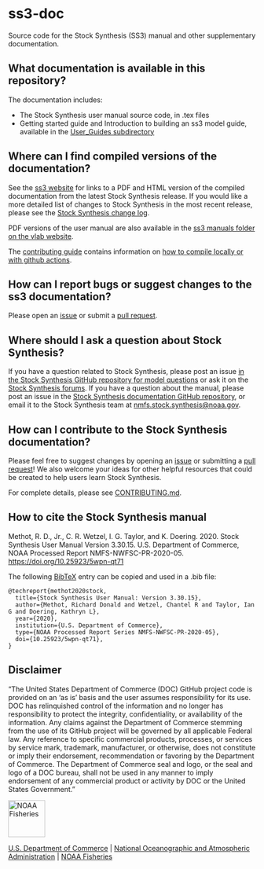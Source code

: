 # ss3-doc

Source code for the Stock Synthesis (SS3) manual and other supplementary documentation.

## What documentation is available in this repository?

The documentation includes:
- The Stock Synthesis user manual source code, in .tex files
- Getting started guide and Introduction to building an ss3 model guide, available in the [User_Guides subdirectory](https://github.com/nmfs-ost/ss3-doc/tree/main/User_Guides)

## Where can I find compiled versions of the documentation?

See the [ss3 website](https://nmfs-ost.github.io/ss3-website/) for links to a PDF and HTML version of the compiled documentation from the latest Stock Synthesis release. If you would like a more detailed list of changes to Stock Synthesis in the most recent release, please see the [Stock Synthesis change log](https://github.com/orgs/nmfs-ost/projects/11).

PDF versions of the user manual are also available in the [ss3 manuals folder on the vlab website](https://vlab.noaa.gov/web/stock-synthesis/document-library/-/document_library/0LmuycloZeIt/view/4513132).

The [contributing guide](https://github.com/nmfs-ost/ss3-doc/blob/main/CONTRIBUTING.md) contains information on [how to compile locally or with github actions](https://github.com/nmfs-ost/ss3-doc/blob/main/CONTRIBUTING.md#compiling-the-stock-synthesis-manual).

## How can I report bugs or suggest changes to the ss3 documentation?

Please open an [issue](https://github.com/nmfs-ost/ss3-doc/issues) or submit a [pull request](https://github.com/nmfs-ost/ss3-doc/pulls).

## Where should I ask a question about Stock Synthesis?

If you have a question related to Stock Synthesis, please post an issue [in the Stock Synthesis GitHub repository for model questions](https://github.com/nmfs-ost/ss3-source-code/issues) or ask it on the [Stock Synthesis forums](https://vlab.noaa.gov/web/stock-synthesis/public-forums). If you have a question about the manual, please post an issue in the [Stock Synthesis documentation GitHub repository](https://github.com/nmfs-ost/ss3-doc/issues), or email it to the Stock Synthesis team at nmfs.stock.synthesis@noaa.gov.

## How can I contribute to the Stock Synthesis documentation?

Please feel free to suggest changes by opening an [issue](https://github.com/nmfs-ost/ss3-doc/issues) or submitting a [pull request](https://github.com/nmfs-ost/ss3-doc/pulls)! We also welcome your ideas for other helpful resources that could be created to help users learn Stock Synthesis.

For complete details, please see [CONTRIBUTING.md](CONTRIBUTING.md).

## How to cite the Stock Synthesis manual

Methot, R. D., Jr., C. R. Wetzel, I. G. Taylor, and K. Doering. 2020. Stock Synthesis User Manual Version 3.30.15. U.S. Department of Commerce, NOAA Processed Report NMFS-NWFSC-PR-2020-05. https://doi.org/10.25923/5wpn-qt71

The following [BibTeX](http://www.bibtex.org/) entry can be copied and used in a .bib file:

```
@techreport{methot2020stock,
  title={Stock Synthesis User Manual: Version 3.30.15},
  author={Methot, Richard Donald and Wetzel, Chantel R and Taylor, Ian G and Doering, Kathryn L},
  year={2020}, 
  institution={U.S. Department of Commerce},
  type={NOAA Processed Report Series NMFS-NWFSC-PR-2020-05},
  doi={10.25923/5wpn-qt71},
}
```

## Disclaimer

“The United States Department of Commerce (DOC) GitHub project code is provided on an ‘as is’ basis and the user assumes responsibility for its use. DOC has relinquished control of the information and no longer has responsibility to protect the integrity, confidentiality, or availability of the information. Any claims against the Department of Commerce stemming from the use of its GitHub project will be governed by all applicable Federal law. Any reference to specific commercial products, processes, or services by service mark, trademark, manufacturer, or otherwise, does not constitute or imply their endorsement, recommendation or favoring by the Department of Commerce. The Department of Commerce seal and logo, or the seal and logo of a DOC bureau, shall not be used in any manner to imply endorsement of any commercial product or activity by DOC or the United States Government.”

<img src="https://raw.githubusercontent.com/nmfs-general-modeling-tools/nmfspalette/main/man/figures/noaa-fisheries-rgb-2line-horizontal-small.png" height="75" alt="NOAA Fisheries">

[U.S. Department of Commerce](https://www.commerce.gov/) | [National Oceanographic and Atmospheric Administration](https://www.noaa.gov) | [NOAA Fisheries](https://www.fisheries.noaa.gov/)
